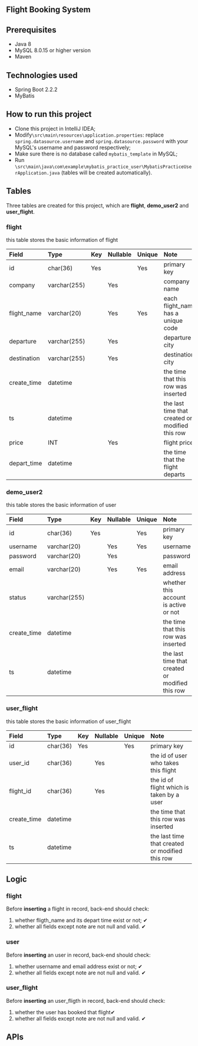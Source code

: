 ## Flight Booking System


## Prerequisites
* Java 8
* MySQL 8.0.15 or higher version
* Maven

## Technologies used
* Spring Boot 2.2.2
* MyBatis

## How to run this project
* Clone this project in IntelliJ IDEA;
* Modify`\src\main\resources\application.properties`: replace `spring.datasource.username` and `spring.datasource.password` with your MySQL's username and password respectively;
* Make sure there is no database called `mybatis_template` in MySQL;
* Run `\src\main\java\com\example\mybatis_practice_user\MybatisPracticeUserApplication.java` (tables will be created automatically).

## Tables

Three tables are created for this project, which are **flight**, **demo_user2** and **user_flight**.

### flight

this table stores the basic information of flight

| Field | Type | Key | Nullable | Unique | Note |
| :--- | :--- | :--- | :--- | :--- | :--- |
| id | char(36) | Yes | | Yes | primary key |
| company | varchar(255) | | Yes | |company name|
| flight_name | varchar(20) | | Yes | Yes | each flight_name has a unique code |
| departure | varchar(255) | | Yes | | departure city |
| destination | varchar(255) | | Yes | | destination city|
| create_time | datetime | | | | the time that this row was inserted |
| ts | datetime | | | | the last time that created or modified this row |
| price | INT | | Yes | | flight price |
| depart_time | datetime | | | | the time that the flight departs |

### demo_user2

this table stores the basic information of user

| Field | Type | Key | Nullable | Unique | Note |
| :--- | :--- | :--- | :--- | :--- | :--- |
| id | char(36) | Yes | | Yes | primary key |
| username | varchar(20) | | Yes | Yes | username |
| password | varchar(20) | | Yes | | password |
| email | varchar(20) | | Yes | Yes | email address |
| status | varchar(255) | | | | whether this account is active or not |
| create_time | datetime | | | | the time that this row was inserted |
| ts | datetime | | | | the last time that created or modified this row |

### user_flight

this table stores the basic information of user_flight

| Field | Type | Key | Nullable | Unique | Note |
| :--- | :--- | :--- | :--- | :--- | :--- |
| id | char(36) | Yes | | Yes | primary key |
| user_id | char(36) | | Yes | | the id of user who takes this flight |
| flight_id | char(36) | | Yes | | the id of flight which is taken by a user |
| create_time | datetime | | | | the time that this row was inserted |
| ts | datetime | | | | the last time that created or modified this row |

## Logic

### flight
Before **inserting** a flight in record, back-end should check:
1. whether fligth_name and its depart time exist or not; ✔
2. whether all fields except note are not null and valid. ✔

### user
Before **inserting** an user in record, back-end should check:
1. whether username and email address exist or not; ✔
2. whether all fields except note are not null and valid. ✔

### user_flight
Before **inserting** an user_fligth in record, back-end should check:
1. whether the user has booked that flight✔
2. whether all fields except note are not null and valid. ✔

## APIs

